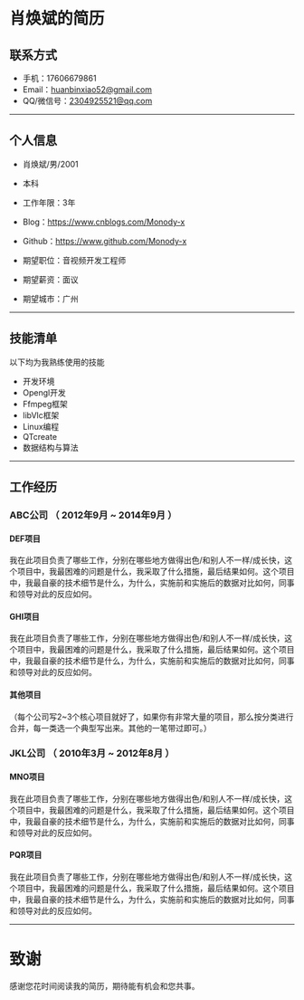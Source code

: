 # 肖焕斌的简历

## 联系方式

- 手机：17606679861
- Email：huanbinxiao52@gmail.com 
- QQ/微信号：2304925521@qq.com

---

## 个人信息

- 肖焕斌/男/2001

- 本科

- 工作年限：3年

- Blog：https://www.cnblogs.com/Monody-x

- Github：https://www.github.com/Monody-x

- 期望职位：音视频开发工程师

- 期望薪资：面议

- 期望城市：广州

---

## 技能清单

以下均为我熟练使用的技能

- 开发环境
- Opengl开发
- Ffmpeg框架
- libVlc框架
- Linux编程 
- QTcreate  
- 数据结构与算法

---

## 工作经历

### ABC公司 （ 2012年9月 ~ 2014年9月 ）

#### DEF项目

我在此项目负责了哪些工作，分别在哪些地方做得出色/和别人不一样/成长快，这个项目中，我最困难的问题是什么，我采取了什么措施，最后结果如何。这个项目中，我最自豪的技术细节是什么，为什么，实施前和实施后的数据对比如何，同事和领导对此的反应如何。

#### GHI项目

我在此项目负责了哪些工作，分别在哪些地方做得出色/和别人不一样/成长快，这个项目中，我最困难的问题是什么，我采取了什么措施，最后结果如何。这个项目中，我最自豪的技术细节是什么，为什么，实施前和实施后的数据对比如何，同事和领导对此的反应如何。

#### 其他项目

（每个公司写2~3个核心项目就好了，如果你有非常大量的项目，那么按分类进行合并，每一类选一个典型写出来。其他的一笔带过即可。）

### JKL公司 （ 2010年3月 ~ 2012年8月 ）

#### MNO项目

我在此项目负责了哪些工作，分别在哪些地方做得出色/和别人不一样/成长快，这个项目中，我最困难的问题是什么，我采取了什么措施，最后结果如何。这个项目中，我最自豪的技术细节是什么，为什么，实施前和实施后的数据对比如何，同事和领导对此的反应如何。

#### PQR项目

我在此项目负责了哪些工作，分别在哪些地方做得出色/和别人不一样/成长快，这个项目中，我最困难的问题是什么，我采取了什么措施，最后结果如何。这个项目中，我最自豪的技术细节是什么，为什么，实施前和实施后的数据对比如何，同事和领导对此的反应如何。

---

# 致谢

感谢您花时间阅读我的简历，期待能有机会和您共事。
